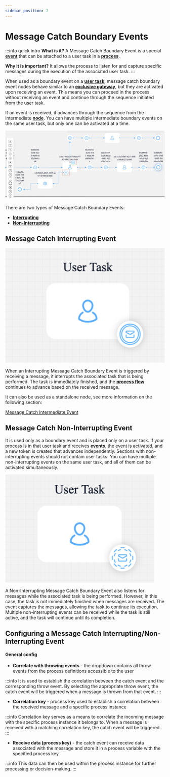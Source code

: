 ```yaml
---
sidebar_position: 2
--- 
```


# Message Catch Boundary Events

:::info quick intro
**What is it?** A Message Catch Boundary Event is a special [**event**](../../../terms/events) that can be attached to a user task in a [**process**](../../../terms/flowx-process-definition). 

**Why it is important?** It allows the process to listen for and capture specific messages during the execution of the associated user task. 
:::

When used as a boundary event on a [**user task**](../user-task-node.md), message catch boundary event nodes behave similar to an [**exclusive gateway**](../exclusive-gateway-node.md), but they are activated upon receiving an event. This means you can proceed in the process without receiving an event and continue through the sequence initiated from the user task. 

If an event is received, it advances through the sequence from the intermediate [**node**](../../../terms/flowx-node). You can have multiple intermediate boundary events on the same user task, but only one can be activated at a time.

![](../img/message_events_boundaries.png)

There are two types of Message Catch Boundary Events: 

* [**Interrupting**](#message-catch-interrupting-event)  
* [**Non-Interrupting**](#message-catch-non-interrupting-event)

## Message Catch Interrupting Event

<div className = "image-scaled">

![](../img/message_catch_interrupting_event.png#center)

</div>

When an Interrupting Message Catch Boundary Event is triggered by receiving a message, it interrupts the associated task that is being performed. The task is immediately finished, and the [**process flow**](../../../terms/flowx-process) continues to advance based on the received message.

It can also be used as a standalone node, see more information on the following section:

[Message Catch Intermediate Event](message-catch-intermediate-event.md)

## Message Catch Non-Interrupting Event

It is used only as a boundary event and is placed only on a user task. If your process is in that user task and receives [**events**](../../../terms/events), the event is activated, and a new token is created that advances independently. Sections with non-interrupting events should not contain user tasks. You can have multiple non-interrupting events on the same user task, and all of them can be activated simultaneously.


<div className = "image-scaled">

![](../img/%20message_catch_non_interrupting.png#center)

</div>

A Non-Interrupting Message Catch Boundary Event also listens for messages while the associated task is being performed. However, in this case, the task is not immediately finished when messages are received. The event captures the messages, allowing the task to continue its execution. Multiple non-interrupting events can be received while the task is still active, and the task will continue until its completion.

## Configuring a Message Catch Interrupting/Non-Interrupting Event

#### General config

* **Correlate with throwing events** - the dropdown contains all throw events from the process definitions accessible to the user

:::info
It is used to establish the correlation between the catch event and the corresponding throw event.
By selecting the appropriate throw event, the catch event will be triggered when a message is thrown from that event.
:::

* **Correlation key** - process key used to establish a correlation between the received message and a specific process instance

:::info
Correlation key serves as a means to correlate the incoming message with the specific process instance it belongs to.
When a message is received with a matching correlation key, the catch event will be triggered.
:::

* **Receive data (process key)** - the catch event can receive data associated with the message and store it in a process variable with the specified process key

:::info
This data can then be used within the process instance for further processing or decision-making.
:::
